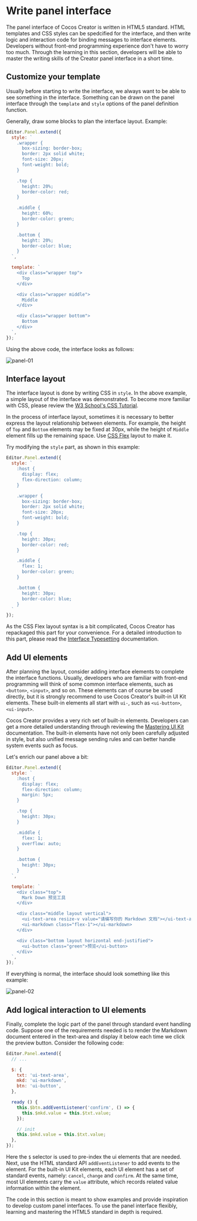 # Write panel interface

The panel interface of Cocos Creator is written in HTML5 standard. HTML templates and CSS styles can be spedcified for the interface, and then write logic and interaction code for binding messages to interface elements. Developers without front-end programming experience don't have to worry too much. Through the learning in this section, developers will be able to master the writing skills of the Creator panel interface in a short time.

## Customize your template

Usually before starting to write the interface, we always want to be able to see something in the interface. Something can be drawn on the panel interface through the `template` and `style` options of the panel definition function.

Generally, draw some blocks to plan the interface layout. Example:

```javascript
Editor.Panel.extend({
  style: `
    .wrapper {
      box-sizing: border-box;
      border: 2px solid white;
      font-size: 20px;
      font-weight: bold;
    }

    .top {
      height: 20%;
      border-color: red;
    }

    .middle {
      height: 60%;
      border-color: green;
    }

    .bottom {
      height: 20%;
      border-color: blue;
    }
  `,

  template: `
    <div class="wrapper top">
      Top
    </div>

    <div class="wrapper middle">
      Middle
    </div>

    <div class="wrapper bottom">
      Bottom
    </div>
  `,
});
```

Using the above code, the interface looks as follows:

![panel-01](./assets/panel-01.png)

## Interface layout

The interface layout is done by writing CSS in `style`. In the above example, a simple layout of the interface was demonstrated. To become more familiar with CSS, please review the [W3 School's CSS Tutorial](https://www.w3school.com.cn/css/index.asp).

In the process of interface layout, sometimes it is necessary to better express the layout relationship between elements. For example, the height of `Top` and `Bottom` elements may be fixed at 30px, while the height of `Middle` element fills up the remaining space. Use [CSS Flex](https://css-tricks.com/snippets/css/a-guide-to-flexbox/) layout to make it.

Try modifying the `style` part, as shown in this example:

```javascript
Editor.Panel.extend({
  style: `
    :host {
      display: flex;
      flex-direction: column;
    }

    .wrapper {
      box-sizing: border-box;
      border: 2px solid white;
      font-size: 20px;
      font-weight: bold;
    }

    .top {
      height: 30px;
      border-color: red;
    }

    .middle {
      flex: 1;
      border-color: green;
    }

    .bottom {
      height: 30px;
      border-color: blue;
    }
  `
});
```

As the CSS Flex layout syntax is a bit complicated, Cocos Creator has repackaged this part for your convenience. For a detailed introduction to this part, please read the [Interface Typesetting](layout-ui-element.md) documentation.

## Add UI elements

After planning the layout, consider adding interface elements to complete the interface functions. Usually, developers who are familiar with front-end programming will think of some common interface elements, such as `<button>`, `<input>`, and so on. These elements can of course be used directly, but it is strongly recommend to use Cocos Creator's built-in UI Kit elements. These built-in elements all start with `ui-`, such as `<ui-button>`, `<ui-input>`.

Cocos Creator provides a very rich set of built-in elements. Developers can get a more detailed understanding through reviewing the [Mastering UI Kit](using-ui-kit.md) documentation. The built-in elements have not only been carefully adjusted in style, but also unified message sending rules and can better handle system events such as focus.

Let's enrich our panel above a bit:

```javascript
Editor.Panel.extend({
  style: `
    :host {
      display: flex;
      flex-direction: column;
      margin: 5px;
    }

    .top {
      height: 30px;
    }

    .middle {
      flex: 1;
      overflow: auto;
    }

    .bottom {
      height: 30px;
    }
  `,

  template: `
    <div class="top">
      Mark Down 预览工具
    </div>

    <div class="middle layout vertical">
      <ui-text-area resize-v value="请编写你的 Markdown 文档"></ui-text-area>
      <ui-markdown class="flex-1"></ui-markdown>
    </div>

    <div class="bottom layout horizontal end-justified">
      <ui-button class="green">预览</ui-button>
    </div>
  `,
});
```

If everything is normal, the interface should look something like this example:

![panel-02](./assets/panel-02.png)

## Add logical interaction to UI elements

Finally, complete the logic part of the panel through standard event handling code. Suppose one of the requirements needed is to render the Markdown document entered in the text-area and display it below each time we click the preview button. Consider the following code:

```javascript
Editor.Panel.extend({
  // ...

  $: {
    txt: 'ui-text-area',
    mkd: 'ui-markdown',
    btn: 'ui-button',
  },

  ready () {
    this.$btn.addEventListener('confirm', () => {
      this.$mkd.value = this.$txt.value;
    });

    // init
    this.$mkd.value = this.$txt.value;
  },
});
```

Here the `$` selector is used to pre-index the ui elements that are needed. Next, use the HTML standard API `addEventListener` to add events to the element. For the built-in UI Kit elements, each UI element has a set of standard events, namely: `cancel`, `change` and `confirm`. At the same time, most UI elements carry the `value` attribute, which records related value information within the element.

The code in this section is meant to show examples and provide inspiration to develop custom panel interfaces. To use the panel interface flexibly, learning and mastering the HTML5 standard in depth is required.
